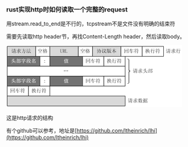 ### rust实现http时如何读取一个完整的request

用stream.read_to_end是不行的，tcpstream不是文件没有明确的结束符

需要先读取http header节，再找Content-Length header，然后读取body。

![](582229-20200522143415546-115427451.png)

这是http请求的结构

有个github可以参考，地址是[https://github.com/ltheinrich/lhi](https://github.com/ltheinrich/lhi)
